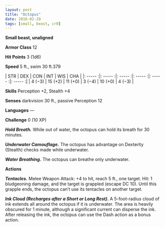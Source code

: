 ```yaml
---
layout: post
title: "Octopus"
date: 2016-02-29
tags: [small, beast, cr0]
---
```


**Small beast, unaligned**

**Armor Class** 12

**Hit Points** 3 (1d6)

**Speed** 5 ft., swim 30 ft.379

|   STR   |   DEX   |   CON   |   INT   |   WIS   |   CHA   |
|: ----- :|: ----- :|: ----- :|: ----- :|: ----- :|: ----- :|
| 4 (−3) | 15 (+2) | 11 (+0) | 3 (−4) | 10 (+0) | 4 (−3) |

**Skills** Perception +2, Stealth +4 

**Senses** darkvision 30 ft., passive Perception 12 

**Languages** — 

**Challenge** 0 (10 XP) 

***Hold Breath.*** While out of water, the octopus can hold its breath for 30 minutes. 

***Underwater Camouflage.*** The octopus has advantage on Dexterity (Stealth) checks made while underwater. 

***Water Breathing.*** The octopus can breathe only underwater. 

**Actions** 

***Tentacles.*** Melee Weapon Attack: +4 to hit, reach 5 ft., one target. Hit: 1 bludgeoning damage, and the target is grappled (escape DC 10). Until this grapple ends, the octopus can’t use its tentacles on another target. 

***Ink Cloud (Recharges after a Short or Long Rest).*** A 5-foot-radius cloud of ink extends all around the octopus if it is underwater. The area is heavily obscured for 1 minute, although a significant current can disperse the ink. After releasing the ink, the octopus can use the Dash action as a bonus action.
